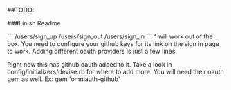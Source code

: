 ##TODO:

###Finish Readme
<p>
```
/users/sign_up
/users/sign_out
/users/sign_in
```
^ will work out of the box. You need to configure your github keys for its
link on the sign in page to work. Adding different oauth providers
is just a few lines.
</p>
<p>
Right now this has github oauth added to it. Take a look in
config/initializers/devise.rb for where to add more. You will need
their oauth gem as well. Ex: gem 'omniauth-github'
</p>

